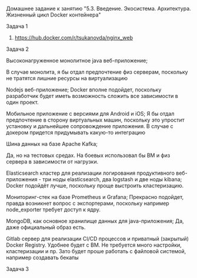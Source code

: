 Домашнее задание к занятию "5.3. Введение. Экосистема. Архитектура. Жизненный цикл Docker контейнера"

Задача 1

1. https://hub.docker.com/r/tsukanovda/nginx_web

Задача 2

Высоконагруженное монолитное java веб-приложение;

В случае монолита, я бы отдал предпочтение физ серверам, поскольку не тратятся лишние ресурсы на виртуализацию

Nodejs веб-приложение;
Docker вполне подойдет, поскольку разработчик будет иметь возможность сложить все зависимости в один проект.

Мобильное приложение c версиями для Android и iOS;
Я бы отдал предпочтение в сторону виртуальных машин, поскольку это упростит установку и дальнейшее сопровождение приложения. В случае с докером придется придумывать какую-то интеграцию


Шина данных на базе Apache Kafka;

Да, но на тестовых средах. На боевых использовал бы ВМ и физ сервера в зависимости от нагрузки.


Elasticsearch кластер для реализации логирования продуктивного веб-приложения - три ноды elasticsearch, два logstash и две ноды kibana;
Docker подойдёт лучше, поскольку проще выстроить кластеризацию.

Мониторинг-стек на базе Prometheus и Grafana;
Прекрасно подойдет, правда возникнет вопрос с экспортерами, поскольку например node_exporter требует доступ к ядру.

MongoDB, как основное хранилище данных для java-приложения;
Да, даже официальный образ есть.

Gitlab сервер для реализации CI/CD процессов и приватный (закрытый) Docker Registry.
Удобнее будет с ВМ. Не требуется много настройки, кластеризации и пр. Зато будет проше работать с файловой системой, например создавать бекапы

Задача 3
